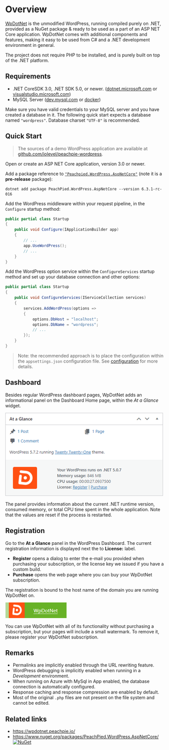 # Overview

[WpDotNet](https://wpdotnet.peachpie.io/) is the unmodified WordPress, running compiled purely on .NET, provided as a NuGet package & ready to be used as a part of an ASP NET Core application. WpDotNet comes with additional components and features, making it easy to be used from C# and a .NET development environment in general.

The project does not require PHP to be installed, and is purely built on top of the .NET platform.

## Requirements

- .NET CoreSDK 3.0, .NET SDK 5.0, or newer. ([dotnet.microsoft.com](https://dotnet.microsoft.com/download) or [visualstudio.microsoft.com](https://visualstudio.microsoft.com/vs/))
- MySQL Server ([dev.mysql.com](https://dev.mysql.com/downloads/mysql/) or [docker](https://hub.docker.com/_/mysql))

Make sure you have valid credentials to your MySQL server and you have created a database in it. The following quick start expects a database named `"wordpress"`. Database charset `"UTF-8"` is recommended.

## Quick Start

> The sources of a demo WordPress application are available at [github.com/iolevel/peachpie-wordpress](https://github.com/iolevel/peachpie-wordpress).

Open or create an ASP NET Core application, version 3.0 or newer.

Add a package reference to [`"Peachpied.WordPress.AspNetCore"`](https://www.nuget.org/packages/PeachPied.WordPress.AspNetCore/) (note it is a **pre-release** package):

```shell
dotnet add package PeachPied.WordPress.AspNetCore --version 6.3.1-rc-016
```

Add the WordPress middleware within your request pipeline, in the `Configure` startup method:

```C#
public partial class Startup
{
    public void Configure(IApplicationBuilder app)
    {
        // ...
        app.UseWordPress();
        // ...
    }
}
```

Add the WordPress option service within the `ConfigureServices` startup method and set up your database connection and other options:

```C#
public partial class Startup
{
    public void ConfigureServices(IServiceCollection services)
    {
        services.AddWordPress(options =>
        {
            options.DbHost = "localhost";
            options.DbName = "wordpress";
            // ...
        });
    }
}
```

> Note: the recommended approach is to place the configuration within the `appsettings.json` configuration file. See [configuration](../configuration) for more details.

## Dashboard

Besides regular WordPress dashboard pages, WpDotNet adds an informational panel on the Dashboard Home page, within the *At a Glance* widget.

![WpDotNet At Glance](img/wp-dashboard-glance.png)

The panel provides information about the current .NET runtime version, consumed memory, or total CPU time spent in the whole application. Note that the values are reset if the process is restarted.

## Registration

Go to the **At a Glance** panel in the WordPress Dashboard. The current registration information is displayed next the to **License:** label.

- **Register** opens a dialog to enter the e-mail you provided when purchasing your subscription, or the license key we issued if you have a custom build.
- **Purchase** opens the web page where you can buy your WpDotNet subscription.

The registration is bound to the host name of the domain you are running WpDotNet on.

![watermark](img/watermark.png)

You can use WpDotNet with all of its functionality without purchasing a subscription, but your pages will include a small watermark. To remove it, please register your WpDotNet subscription.

## Remarks

- Permalinks are implicitly enabled through the URL rewriting feature.
- WordPress debugging is implicitly enabled when running in a *Development* environment.
- When running on Azure with MySql in App enabled, the database connection is automatically configured.
- Response caching and response compression are enabled by default.
- Most of the original `.php` files are not present on the file system and cannot be edited.

## Related links

- https://wpdotnet.peachpie.io/
- https://www.nuget.org/packages/PeachPied.WordPress.AspNetCore/   
[![NuGet](https://img.shields.io/nuget/v/PeachPied.WordPress.AspNetCore.svg)](https://www.nuget.org/packages/PeachPied.WordPress.AspNetCore/)
